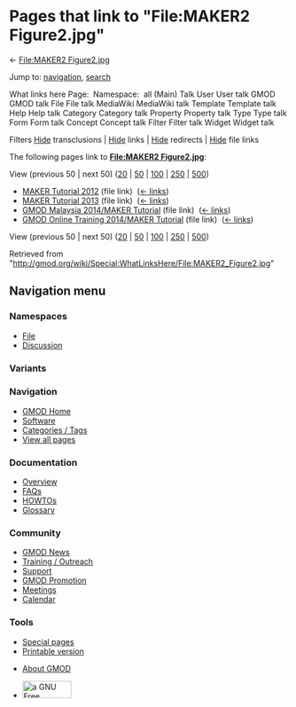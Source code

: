 <div id="mw-page-base" class="noprint">

</div>

<div id="mw-head-base" class="noprint">

</div>

<div id="content" class="mw-body" role="main">

<span id="top"></span>

<div id="mw-js-message" style="display:none;">

</div>



# <span dir="auto">Pages that link to "File:MAKER2 Figure2.jpg"</span>

<div id="bodyContent">

<div id="contentSub">

← [File:MAKER2
Figure2.jpg](/wiki/File:MAKER2_Figure2.jpg "File:MAKER2 Figure2.jpg")

</div>

<div id="jump-to-nav" class="mw-jump">

Jump to: [navigation](#mw-navigation), [search](#p-search)

</div>

<div id="mw-content-text">

What links here Page:  Namespace:  all (Main) Talk User User talk GMOD
GMOD talk File File talk MediaWiki MediaWiki talk Template Template talk
Help Help talk Category Category talk Property Property talk Type Type
talk Form Form talk Concept Concept talk Filter Filter talk Widget
Widget talk

Filters
[Hide](/mediawiki/index.php?title=Special:WhatLinksHere/File:MAKER2_Figure2.jpg&hidetrans=1 "Special:WhatLinksHere/File:MAKER2 Figure2.jpg")
transclusions \|
[Hide](/mediawiki/index.php?title=Special:WhatLinksHere/File:MAKER2_Figure2.jpg&hidelinks=1 "Special:WhatLinksHere/File:MAKER2 Figure2.jpg")
links \|
[Hide](/mediawiki/index.php?title=Special:WhatLinksHere/File:MAKER2_Figure2.jpg&hideredirs=1 "Special:WhatLinksHere/File:MAKER2 Figure2.jpg")
redirects \|
[Hide](/mediawiki/index.php?title=Special:WhatLinksHere/File:MAKER2_Figure2.jpg&hideimages=1 "Special:WhatLinksHere/File:MAKER2 Figure2.jpg")
file links

The following pages link to **[File:MAKER2
Figure2.jpg](/wiki/File:MAKER2_Figure2.jpg "File:MAKER2 Figure2.jpg")**:

View (previous 50 \| next 50)
([20](/mediawiki/index.php?title=Special:WhatLinksHere/File:MAKER2_Figure2.jpg&limit=20 "Special:WhatLinksHere/File:MAKER2 Figure2.jpg")
\|
[50](/mediawiki/index.php?title=Special:WhatLinksHere/File:MAKER2_Figure2.jpg&limit=50 "Special:WhatLinksHere/File:MAKER2 Figure2.jpg")
\|
[100](/mediawiki/index.php?title=Special:WhatLinksHere/File:MAKER2_Figure2.jpg&limit=100 "Special:WhatLinksHere/File:MAKER2 Figure2.jpg")
\|
[250](/mediawiki/index.php?title=Special:WhatLinksHere/File:MAKER2_Figure2.jpg&limit=250 "Special:WhatLinksHere/File:MAKER2 Figure2.jpg")
\|
[500](/mediawiki/index.php?title=Special:WhatLinksHere/File:MAKER2_Figure2.jpg&limit=500 "Special:WhatLinksHere/File:MAKER2 Figure2.jpg"))

- [MAKER Tutorial 2012](/wiki/MAKER_Tutorial_2012 "MAKER Tutorial 2012")
  (file link) ‎ <span class="mw-whatlinkshere-tools">([←
  links](/mediawiki/index.php?title=Special:WhatLinksHere&target=MAKER+Tutorial+2012 "Special:WhatLinksHere"))</span>
- [MAKER Tutorial 2013](/wiki/MAKER_Tutorial_2013 "MAKER Tutorial 2013")
  (file link) ‎ <span class="mw-whatlinkshere-tools">([←
  links](/mediawiki/index.php?title=Special:WhatLinksHere&target=MAKER+Tutorial+2013 "Special:WhatLinksHere"))</span>
- [GMOD Malaysia 2014/MAKER
  Tutorial](/wiki/GMOD_Malaysia_2014/MAKER_Tutorial "GMOD Malaysia 2014/MAKER Tutorial")
  (file link) ‎ <span class="mw-whatlinkshere-tools">([←
  links](/mediawiki/index.php?title=Special:WhatLinksHere&target=GMOD+Malaysia+2014%2FMAKER+Tutorial "Special:WhatLinksHere"))</span>
- [GMOD Online Training 2014/MAKER
  Tutorial](/wiki/GMOD_Online_Training_2014/MAKER_Tutorial "GMOD Online Training 2014/MAKER Tutorial")
  (file link) ‎ <span class="mw-whatlinkshere-tools">([←
  links](/mediawiki/index.php?title=Special:WhatLinksHere&target=GMOD+Online+Training+2014%2FMAKER+Tutorial "Special:WhatLinksHere"))</span>

View (previous 50 \| next 50)
([20](/mediawiki/index.php?title=Special:WhatLinksHere/File:MAKER2_Figure2.jpg&limit=20 "Special:WhatLinksHere/File:MAKER2 Figure2.jpg")
\|
[50](/mediawiki/index.php?title=Special:WhatLinksHere/File:MAKER2_Figure2.jpg&limit=50 "Special:WhatLinksHere/File:MAKER2 Figure2.jpg")
\|
[100](/mediawiki/index.php?title=Special:WhatLinksHere/File:MAKER2_Figure2.jpg&limit=100 "Special:WhatLinksHere/File:MAKER2 Figure2.jpg")
\|
[250](/mediawiki/index.php?title=Special:WhatLinksHere/File:MAKER2_Figure2.jpg&limit=250 "Special:WhatLinksHere/File:MAKER2 Figure2.jpg")
\|
[500](/mediawiki/index.php?title=Special:WhatLinksHere/File:MAKER2_Figure2.jpg&limit=500 "Special:WhatLinksHere/File:MAKER2 Figure2.jpg"))

</div>

<div class="printfooter">

Retrieved from
"<http://gmod.org/wiki/Special:WhatLinksHere/File:MAKER2_Figure2.jpg>"

</div>

<div id="catlinks" class="catlinks catlinks-allhidden">

</div>

<div class="visualClear">

</div>

</div>

</div>

<div id="mw-navigation">

## Navigation menu

<div id="mw-head">



<div id="left-navigation">

<div id="p-namespaces" class="vectorTabs" role="navigation"
aria-labelledby="p-namespaces-label">

### Namespaces

- <span id="ca-nstab-image"><a href="/wiki/File:MAKER2_Figure2.jpg" accesskey="c"
  title="View the file page [c]">File</a></span>
- <span id="ca-talk"><a
  href="/mediawiki/index.php?title=File_talk:MAKER2_Figure2.jpg&amp;action=edit&amp;redlink=1"
  accesskey="t"
  title="Discussion about the content page [t]">Discussion</a></span>

</div>

<div id="p-variants" class="vectorMenu emptyPortlet" role="navigation"
aria-labelledby="p-variants-label">

### 

### Variants[](#)

<div class="menu">

</div>

</div>

</div>

<div id="right-navigation">





</div>



</div>

</div>

</div>

<div id="mw-panel">

<div id="p-logo" role="banner">

<a href="/wiki/Main_Page"
style="background-image: url(http://gmod.org/images/GMOD-cogs.png);"
title="Visit the main page"></a>

</div>

<div id="p-Navigation" class="portal" role="navigation"
aria-labelledby="p-Navigation-label">

### Navigation

<div class="body">

- <span id="n-GMOD-Home">[GMOD Home](/wiki/Main_Page)</span>
- <span id="n-Software">[Software](/wiki/GMOD_Components)</span>
- <span id="n-Categories-.2F-Tags">[Categories /
  Tags](/wiki/Categories)</span>
- <span id="n-View-all-pages">[View all
  pages](/wiki/Special:AllPages)</span>

</div>

</div>

<div id="p-Documentation" class="portal" role="navigation"
aria-labelledby="p-Documentation-label">

### Documentation

<div class="body">

- <span id="n-Overview">[Overview](/wiki/Overview)</span>
- <span id="n-FAQs">[FAQs](/wiki/Category:FAQ)</span>
- <span id="n-HOWTOs">[HOWTOs](/wiki/Category:HOWTO)</span>
- <span id="n-Glossary">[Glossary](/wiki/Glossary)</span>

</div>

</div>

<div id="p-Community" class="portal" role="navigation"
aria-labelledby="p-Community-label">

### Community

<div class="body">

- <span id="n-GMOD-News">[GMOD News](/wiki/GMOD_News)</span>
- <span id="n-Training-.2F-Outreach">[Training /
  Outreach](/wiki/Training_and_Outreach)</span>
- <span id="n-Support">[Support](/wiki/Support)</span>
- <span id="n-GMOD-Promotion">[GMOD
  Promotion](/wiki/GMOD_Promotion)</span>
- <span id="n-Meetings">[Meetings](/wiki/Meetings)</span>
- <span id="n-Calendar">[Calendar](/wiki/Calendar)</span>

</div>

</div>

<div id="p-tb" class="portal" role="navigation"
aria-labelledby="p-tb-label">

### Tools

<div class="body">

- <span id="t-specialpages"><a href="/wiki/Special:SpecialPages" accesskey="q"
  title="A list of all special pages [q]">Special pages</a></span>
- <span id="t-print"><a
  href="/mediawiki/index.php?title=Special:WhatLinksHere/File:MAKER2_Figure2.jpg&amp;printable=yes"
  rel="alternate" accesskey="p"
  title="Printable version of this page [p]">Printable version</a></span>

</div>

</div>

</div>

</div>

<div id="footer" role="contentinfo">

- <span id="footer-places-about">[About
  GMOD](/wiki/GMOD:About "GMOD:About")</span>

<!-- -->

- <span id="footer-copyrightico">[<img src="http://www.gnu.org/graphics/gfdl-logo-small.png" width="88"
  height="31" alt="a GNU Free Documentation License" />](http://www.gnu.org/licenses/fdl-1.3.html)</span>


<div style="clear:both">

</div>

</div>
